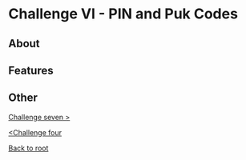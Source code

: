 # Challenge VI - PIN and Puk Codes
## About
## Features

## Other
[Challenge seven >](../../Haaste7/challengeseven)

[<Challenge four](../../Haaste4/challengefour)

[Back to root](https://github.com/SJarno/Schoolproject-Java-Challenges)
